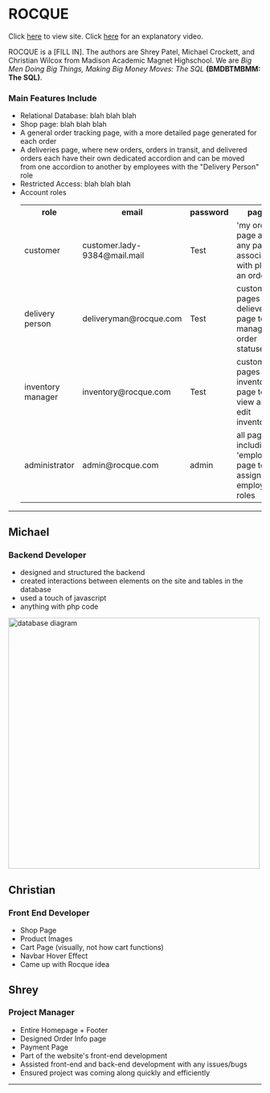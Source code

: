 # ROCQUE

Click <a href="https://datadev.devcatalyst.com/~mahs_BMDBTMBMM/" target="_blank">here</a> to view site.
Click <a href="https://youtu.be/kjYYayXkPtI" target="_blank">here</a> for an explanatory video.

ROCQUE is a [FILL IN].
The authors are Shrey Patel, Michael Crockett, and Christian Wilcox from Madison Academic Magnet Highschool. We are <em>Big Men Doing Big Things, Making Big Money Moves: The SQL</em> <strong>(BMDBTMBMM: The SQL)</strong>.

### Main Features Include
<ul>
    <li>Relational Database: blah blah blah</li>
    <li>Shop page: blah blah blah</li>
    <li>A general order tracking page, with a more detailed page generated for each order</li>
    <li>A deliveries page, where new orders, orders in transit, and delivered orders each have their own dedicated accordion and can be moved from one accordion to another by employees with the "Delivery Person" role</li>
    <li>Restricted Access: blah blah blah</li>
    <li>Account roles
        <table>
            <tr>
                <th>role</th>
                <th>email</th>
                <th>password</th>
                <th>pages</th>
            <tr>
            <tr>
                <td>customer</td>
                <td>customer.lady-9384@mail.mail</td>
                <td>Test</td>
                <td>'my orders' page and any page associated with placing an order</td>
            <tr>
            <tr>
                <td>delivery person</td>
                <td>deliveryman@rocque.com</td>
                <td>Test</td>
                <td>customer pages + delieveries page to manage order statuses</td>
            <tr>
            <tr>
                <td>inventory manager</td>
                <td>inventory@rocque.com</td>
                <td>Test</td>
                <td>customer pages + inventory page to view and edit inventory</td>
            <tr>
            <tr>
                <td>administrator</td>
                <td>admin@rocque.com</td>
                <td>admin</td>
                <td>all pages, including 'employees' page to assign employee roles</td>
            <tr>
        </table>
    </li>
</ul>

<hr>

## Michael 
### Backend Developer
<ul>
    <li>designed and structured the backend</li>
    <li>created interactions between elements on the site and tables in the database</li>
    <li>used a touch of javascript</li>
    <li>anything with php code</li>
</ul>
<img width="500" alt="database diagram" src="https://user-images.githubusercontent.com/77060840/145503562-a2fce625-14d5-4b4f-9204-afe2eceffe73.png">

## Christian
### Front End Developer
<ul>
    <li>Shop Page</li>
    <li>Product Images</li>
    <li>Cart Page (visually, not how cart functions)</li>
    <li>Navbar Hover Effect</li>
    <li>Came up with Rocque idea</li>
</ul>

## Shrey
### Project Manager
<ul>
    <li>Entire Homepage + Footer</li>
    <li>Designed Order Info page</li>
    <li>Payment Page</li>
    <li>Part of the website's front-end development</li>
    <li>Assisted front-end and back-end development with any issues/bugs</li>
    <li>Ensured project was coming along quickly and efficiently</li>
</ul>

<hr>
